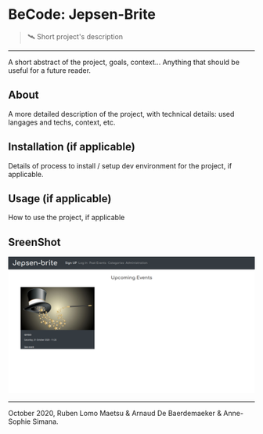 # BeCode: Jepsen-Brite

> 🛰️ Short project's description

* * *

A short abstract of the project, goals, context… Anything that should be useful for a future reader.

## About

A more detailed description of the project, with technical details: used langages and techs, context, etc.

## Installation (if applicable)

Details of process to install / setup dev environment for the project, if applicable.

## Usage (if applicable)

How to use the project, if applicable

## SreenShot

![Jepsen-Brite project](screen.png)

* * *

October 2020, Ruben Lomo Maetsu & Arnaud De Baerdemaeker & Anne-Sophie Simana.